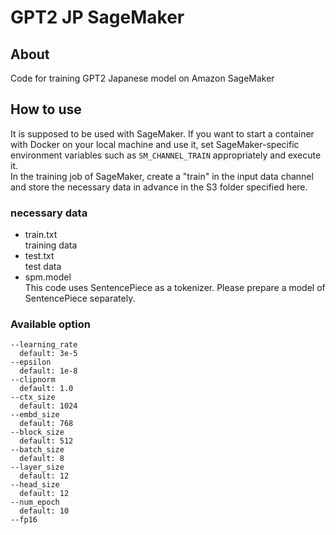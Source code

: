 # GPT2 JP SageMaker
## About
Code for training GPT2 Japanese model on Amazon SageMaker

## How to use
It is supposed to be used with SageMaker. If you want to start a container with Docker on your local machine and use it, set SageMaker-specific environment variables such as `SM_CHANNEL_TRAIN` appropriately and execute it.  
In the training job of SageMaker, create a "train" in the input data channel and store the necessary data in advance in the S3 folder specified here.  

### necessary data
- train.txt  
  training data
- test.txt  
  test data
- spm.model  
  This code uses SentencePiece as a tokenizer. Please prepare a model of SentencePiece separately.

### Available option
```
--learning_rate
  default: 3e-5
--epsilon
  default: 1e-8
--clipnorm
  default: 1.0
--ctx_size
  default: 1024
--embd_size
  default: 768
--block_size
  default: 512
--batch_size
  default: 8
--layer_size
  default: 12
--head_size
  default: 12
--num_epoch
  default: 10
--fp16
```

